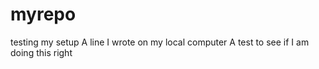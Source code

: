 # myrepo
testing my setup
A line I wrote on my local computer
A test to see if I am doing this right
